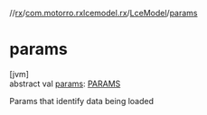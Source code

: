 //[rx](../../../index.md)/[com.motorro.rxlcemodel.rx](../index.md)/[LceModel](index.md)/[params](params.md)

# params

[jvm]\
abstract val [params](params.md): [PARAMS](index.md)

Params that identify data being loaded
